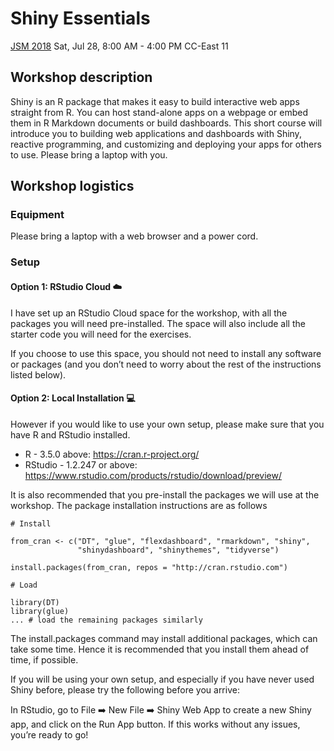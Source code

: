 # Shiny Essentials

[JSM 2018](http://ww2.amstat.org/meetings/jsm/2018/)
Sat, Jul 28, 8:00 AM - 4:00 PM 
CC-East 11

## Workshop description

Shiny is an R package that makes it easy to build interactive web apps straight 
from R. You can host stand-alone apps on a webpage or embed them in R Markdown 
documents or build dashboards. This short course will introduce you to building 
web applications and dashboards with Shiny, reactive programming, and customizing 
and deploying your apps for others to use. Please bring a laptop with you.

## Workshop logistics

### Equipment

Please bring a laptop with a web browser and a power cord.

### Setup

#### Option 1: RStudio Cloud :cloud:

I have set up an RStudio Cloud space for the workshop, with all the packages 
you will need pre-installed. The space will also include all the starter code 
you will need for the exercises.

If you choose to use this space, you should not need to install any software 
or packages (and you don’t need to worry about the rest of the instructions 
listed below).

#### Option 2: Local Installation :computer:

However if you would like to use your own setup, please make sure that you have 
R and RStudio installed.

  - R - 3.5.0 above: https://cran.r-project.org/
  - RStudio - 1.2.247 or above: https://www.rstudio.com/products/rstudio/download/preview/

It is also recommended that you pre-install the packages we will use at the 
workshop. The package installation instructions are as follows

```
# Install

from_cran <- c("DT", "glue", "flexdashboard", "rmarkdown", "shiny", 
               "shinydashboard", "shinythemes", "tidyverse")

install.packages(from_cran, repos = "http://cran.rstudio.com")

# Load

library(DT)
library(glue)
... # load the remaining packages similarly
```

The install.packages command may install additional packages, which can take 
some time. Hence it is recommended that you install them ahead of time, 
if possible.

If you will be using your own setup, and especially if you have never used 
Shiny before, please try the following before you arrive:

In RStudio, go to File :arrow_right: New File :arrow_right: Shiny Web App to 
create a new Shiny app, and click on the Run App button. If this works without 
any issues, you’re ready to go!
